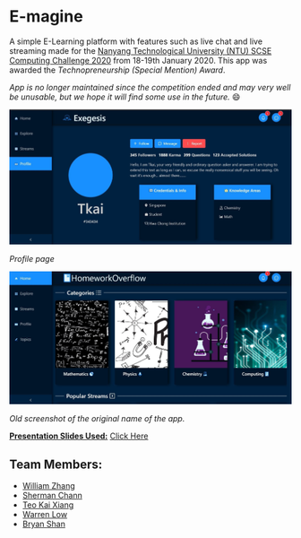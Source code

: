 # E-magine

A simple E-Learning platform with features such as live chat and live streaming made for the [Nanyang Technological University (NTU) SCSE Computing Challenge 2020](https://scse.ntu.edu.sg/NewsnEvents/Pages/SCSEComputingChallenge2020.aspx) from 18-19th January 2020. This app was awarded the *Technopreneurship (Special Mention) Award*.

*App is no longer maintained since the competition ended and may very well be unusable, but we hope it will find some use in the future.* :smile:

![](2.jpg)

*Profile page*

![](1.jpg)

*Old screenshot of the original name of the app.*

**<u>Presentation Slides Used:</u>** [Click Here](https://docs.google.com/presentation/d/16AqXDFdAOxZbW7adPOaO_yC_Wc1Wl7QfmLYws5lixIw/edit?usp=sharing)

## Team Members:

- [William Zhang](https://github.com/willi123yao)
- [Sherman Chann](https://github.com/152334H)
- [Teo Kai Xiang](https://github.com/Tkaixiang)
- [Warren Low](https://github.com/DESU-CLUB)
- [Bryan Shan](https://github.com/8man4life)

